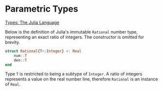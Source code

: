 # Parametric Types

[Types: The Julia Language](https://docs.julialang.org/en/v1/manual/types/#)

Below is the definition of Julia's immutable `Rational` number type, representing
an exact ratio of integers. The constructor is omitted for brevity.

```julia
struct Rational{T<:Integer} <: Real
    num::T
    den::T
end
```

Type `T` is restricted to being a subtype of `Integer`. A ratio of integers represents
a value on the real number line, therefore `Rational` is an instance of `Real`.
